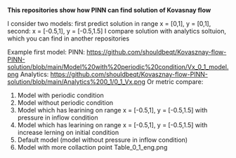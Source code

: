 **This repositories show how PINN can find solution of Kovasnay flow**

I consider two models: first predict solution in range x = [0,1], y = [0,1], second: x = [-0.5,1], y = [-0.5,1.5]
I compare solution with analytics soltuion, which you can find in another repositories

Example first model:
PINN:
https://github.com/shouldbeqt/Kovasznay-flow-PINN-solution/blob/main/Model%20with%20periodic%20condition/Vx_0_1_model.png
Analytics:
https://github.com/shouldbeqt/Kovasznay-flow-PINN-solution/blob/main/Analytics%200_1/0_1_Vx.png
Or metric compare:
1) Model with periodic condition
2) Model without periodic condition
3) Model which has learining on range x = [-0.5,1], y = [-0.5,1.5] with pressure in inflow condition
4) Model which has learining on range x = [-0.5,1], y = [-0.5,1.5] with increase lerning on initial condition
5) Default model (model without pressure in inflow condition)
6) Model with more collaction point
Table_0_1_eng.png
